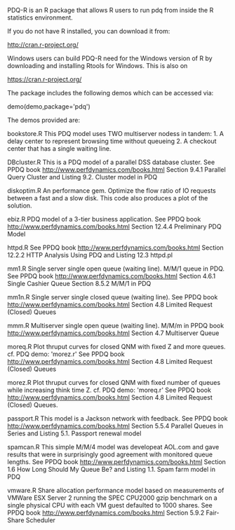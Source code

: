 PDQ-R is an R package that allows R users to run pdq from inside the R statistics environment.

If you do not have R installed, you can download it from:

http://cran.r-project.org/

Windows users can build PDQ-R need for the Windows version of R by downloading 
and installing Rtools for Windows.  This is also on 

https://cran.r-project.org/

The package includes the following demos which can be accessed via:

demo(demo,package='pdq')

The demos provided are:

bookstore.R
	This PDQ model uses TWO multiserver nodess in tandem:
	1. A delay center to represent browsing time without queueing
	2. A checkout center that has a single waiting line.

DBcluster.R
	This is a PDQ model of a parallel DSS database cluster.
	See PPDQ book http://www.perfdynamics.com/books.html
	Section 9.4.1 Parallel Query Cluster
	and Listing 9.2. Cluster model in PDQ

diskoptim.R
	An performance gem. 
	Optimize the flow ratio of IO requests between a fast and a slow disk.
	This code also produces a plot of the solution.

ebiz.R
	PDQ model of a 3-tier business application.
	See PPDQ book http://www.perfdynamics.com/books.html
	Section 12.4.4 Preliminary PDQ Model

httpd.R
	See PPDQ book http://www.perfdynamics.com/books.html
	Section 12.2.2 HTTP Analysis Using PDQ
	and Listing 12.3 httpd.pl

mm1.R
	Single server single open queue (waiting line).
	M/M/1 queue in PDQ. See PPDQ book
	http://www.perfdynamics.com/books.html
	Section 4.6.1 Single Cashier Queue
	Section 8.5.2 M/M/1 in PDQ

mm1n.R
	Single server single closed queue (waiting line).
	See PPDQ book http://www.perfdynamics.com/books.html
	Section 4.8 Limited Request (Closed) Queues

mmm.R
	Multiserver single open queue (waiting line). 
	M/M/m in PPDQ book http://www.perfdynamics.com/books.html
	Section 4.7 Multiserver Queue

moreq.R
	Plot thruput curves for closed QNM with fixed Z and more queues.
	cf. PDQ demo: 'morez.r'
	See PPDQ book http://www.perfdynamics.com/books.html
	Section 4.8 Limited Request (Closed) Queues

morez.R
	Plot thruput curves for closed QNM with fixed number of queues 
	while increasing think time Z. cf. PDQ demo: 'moreq.r'
	See PPDQ book http://www.perfdynamics.com/books.html
	Section 4.8 Limited Request (Closed) Queues.

passport.R
	This model is a Jackson network with feedback.
	See PPDQ book http://www.perfdynamics.com/books.html
	Section 5.5.4 Parallel Queues in Series
	and Listing 5.1. Passport renewal model

spamcan.R
	This simple M/M/4 model was developeat AOL.com and gave results 
	that were in surprisingly good agreement with monitored queue lengths.
	See PPDQ book http://www.perfdynamics.com/books.html
	Section 1.6 How Long Should My Queue Be?
	and Listing 1.1. Spam farm model in PDQ

vmware.R
	Share allocation performance model based on measurements
	of VMWare ESX Server 2 running the SPEC CPU2000 gzip benchmark on 
	a single physical CPU with each VM guest defaulted to 1000 shares.
	See PPDQ book http://www.perfdynamics.com/books.html
	Section 5.9.2 Fair-Share Scheduler


